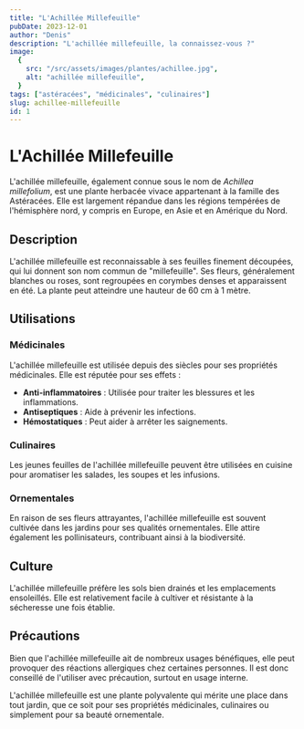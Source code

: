```yaml
---
title: "L'Achillée Millefeuille"
pubDate: 2023-12-01
author: "Denis"
description: "L'achillée millefeuille, la connaissez-vous ?"
image:
  {
    src: "/src/assets/images/plantes/achillee.jpg",
    alt: "achillée millefeuille",
  }
tags: ["astéracées", "médicinales", "culinaires"]
slug: achillee-millefeuille
id: 1
---
```


# L'Achillée Millefeuille

L'achillée millefeuille, également connue sous le nom de _Achillea millefolium_, est une plante herbacée vivace appartenant à la famille des Astéracées. Elle est largement répandue dans les régions tempérées de l'hémisphère nord, y compris en Europe, en Asie et en Amérique du Nord.

## Description

L'achillée millefeuille est reconnaissable à ses feuilles finement découpées, qui lui donnent son nom commun de "millefeuille". Ses fleurs, généralement blanches ou roses, sont regroupées en corymbes denses et apparaissent en été. La plante peut atteindre une hauteur de 60 cm à 1 mètre.

## Utilisations

### Médicinales

L'achillée millefeuille est utilisée depuis des siècles pour ses propriétés médicinales. Elle est réputée pour ses effets :

- **Anti-inflammatoires** : Utilisée pour traiter les blessures et les inflammations.
- **Antiseptiques** : Aide à prévenir les infections.
- **Hémostatiques** : Peut aider à arrêter les saignements.

### Culinaires

Les jeunes feuilles de l'achillée millefeuille peuvent être utilisées en cuisine pour aromatiser les salades, les soupes et les infusions.

### Ornementales

En raison de ses fleurs attrayantes, l'achillée millefeuille est souvent cultivée dans les jardins pour ses qualités ornementales. Elle attire également les pollinisateurs, contribuant ainsi à la biodiversité.

## Culture

L'achillée millefeuille préfère les sols bien drainés et les emplacements ensoleillés. Elle est relativement facile à cultiver et résistante à la sécheresse une fois établie.

## Précautions

Bien que l'achillée millefeuille ait de nombreux usages bénéfiques, elle peut provoquer des réactions allergiques chez certaines personnes. Il est donc conseillé de l'utiliser avec précaution, surtout en usage interne.

L'achillée millefeuille est une plante polyvalente qui mérite une place dans tout jardin, que ce soit pour ses propriétés médicinales, culinaires ou simplement pour sa beauté ornementale.
